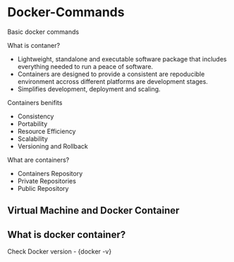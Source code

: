 # Docker-Commands
Basic docker commands

What is contaner?

* Lightweight, standalone and executable software package that includes everything needed to run a peace of software.
* Containers are designed to provide a consistent are repoducible environment accross different platforms are development stages.
* Simplifies development, deployment and scaling.

Containers benifits
* Consistency
* Portability
* Resource Efficiency
* Scalability
* Versioning and Rollback

What are containers?
* Containers Repository
* Private Repositories
* Public Repository

Virtual Machine and Docker Container
--------------------------------------

What is docker container?
--------------------------


Check Docker version - {docker -v}


